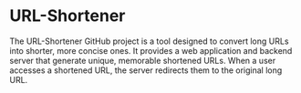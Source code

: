 # URL-Shortener
The URL-Shortener GitHub project is a tool designed to convert long URLs into shorter, more concise ones. It provides a web application and backend server that generate unique, memorable shortened URLs. When a user accesses a shortened URL, the server redirects them to the original long URL.
